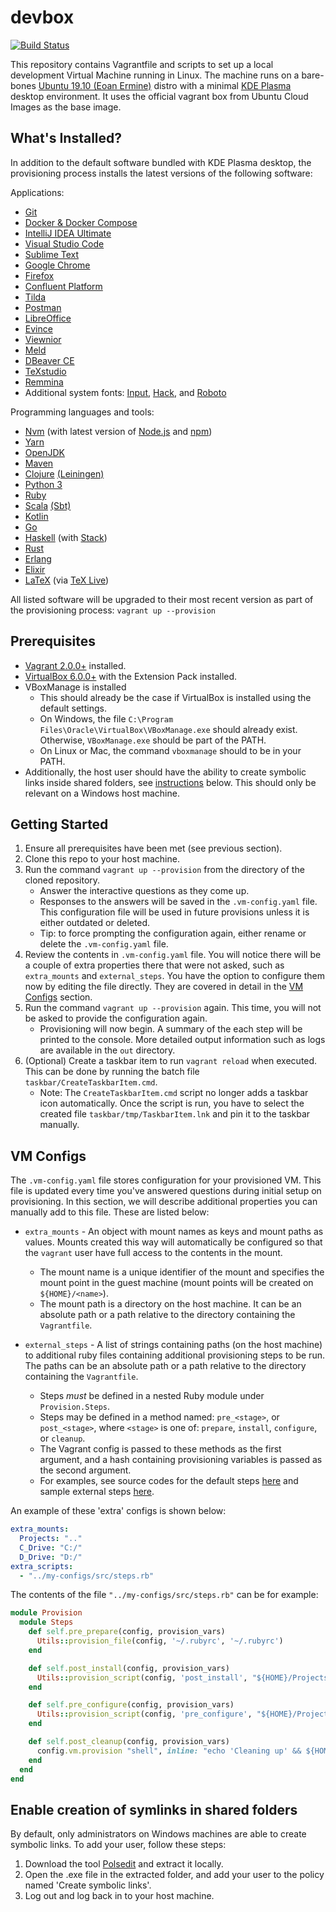 # devbox

[![Build Status](https://img.shields.io/travis/com/xtangle/devbox.svg)](https://travis-ci.com/xtangle/devbox)

This repository contains Vagrantfile and scripts to set up a local development Virtual Machine running in Linux.
The machine runs on a bare-bones [Ubuntu 19.10 (Eoan Ermine)](http://releases.ubuntu.com/19.10/) distro with a minimal
[KDE Plasma](https://kde.org/plasma-desktop) desktop environment. It uses the official vagrant box 
from Ubuntu Cloud Images as the base image.

## What's Installed?

In addition to the default software bundled with KDE Plasma desktop, the provisioning process installs the latest versions of the following software:

Applications:

- [Git](https://git-scm.com/)
- [Docker & Docker Compose](https://www.docker.com/)
- [IntelliJ IDEA Ultimate](https://www.jetbrains.com/idea/)
- [Visual Studio Code](https://code.visualstudio.com/)
- [Sublime Text](https://www.sublimetext.com/)
- [Google Chrome](https://www.google.com/chrome/)
- [Firefox](https://www.mozilla.org/en-US/firefox/)
- [Confluent Platform](https://www.confluent.io/product/confluent-platform/)
- [Tilda](https://github.com/lanoxx/tilda)
- [Postman](https://www.getpostman.com/)
- [LibreOffice](https://www.libreoffice.org/)
- [Evince](https://wiki.gnome.org/Apps/Evince)
- [Viewnior](http://siyanpanayotov.com/project/viewnior)
- [Meld](http://meldmerge.org/)
- [DBeaver CE](https://dbeaver.io/)
- [TeXstudio](https://www.texstudio.org/)
- [Remmina](https://remmina.org/)
- Additional system fonts: [Input](http://input.fontbureau.com/), 
    [Hack](https://sourcefoundry.org/hack/), and [Roboto](https://fonts.google.com/specimen/Roboto)

Programming languages and tools:

- [Nvm](https://github.com/creationix/nvm) (with latest version of [Node.js](https://nodejs.org) and [npm](https://www.npmjs.com/))
- [Yarn](https://yarnpkg.com/en/)
- [OpenJDK](https://openjdk.java.net/)
- [Maven](https://maven.apache.org/)
- [Clojure](https://clojure.org/) [(Leiningen)](https://leiningen.org/)
- [Python 3](https://www.python.org/)
- [Ruby](https://www.ruby-lang.org/en/)
- [Scala](https://www.scala-lang.org/) [(Sbt)](https://www.scala-sbt.org/)
- [Kotlin](https://kotlinlang.org/)
- [Go](https://golang.org/)
- [Haskell](https://www.haskell.org/) (with [Stack](https://docs.haskellstack.org/en/stable/README/))
- [Rust](https://www.rust-lang.org/)
- [Erlang](https://www.erlang.org/)
- [Elixir](https://elixir-lang.org/)
- [LaTeX](https://www.latex-project.org/) (via [TeX Live](https://www.tug.org/texlive/))

All listed software will be upgraded to their most recent version as part of the provisioning process:
    `vagrant up --provision`

## Prerequisites

- [Vagrant 2.0.0+](https://www.vagrantup.com/downloads.html) installed.
- [VirtualBox 6.0.0+](https://www.virtualbox.org/wiki/Downloads) with the Extension Pack installed.
- VBoxManage is installed
    - This should already be the case if VirtualBox is installed using the default settings.
    - On Windows, the file `C:\Program Files\Oracle\VirtualBox\VBoxManage.exe` should already exist. Otherwise, `VBoxManage.exe` should be part of the PATH.
    - On Linux or Mac, the command `vboxmanage` should to be in your PATH.
- Additionally, the host user should have the ability to create symbolic links inside shared folders, see [instructions](#enable-creation-of-symlinks-in-shared-folders) below. This should only be relevant on a Windows host machine.

## Getting Started

1. Ensure all prerequisites have been met (see previous section).
1. Clone this repo to your host machine.  
1. Run the command `vagrant up --provision` from the directory of the cloned repository. 
    - Answer the interactive questions as they come up.
    - Responses to the answers will be saved in the `.vm-config.yaml` file. This configuration file will be used in future provisions unless it is either outdated or deleted. 
    - Tip: to force prompting the configuration again, either rename or delete the `.vm-config.yaml` file.
1. Review the contents in `.vm-config.yaml` file. You will notice there will be a couple of extra properties there that were not asked, 
    such as `extra_mounts` and `external_steps`. You have the option to configure them now by editing the file directly. They are covered in detail in the [VM Configs](#vm-configs) section.
1. Run the command `vagrant up --provision` again. This time, you will not be asked to provide the configuration again.
    - Provisioning will now begin. A summary of the each step will be printed to the console. More detailed output information such as logs are available in the `out` directory.
1. (Optional) Create a taskbar item to run `vagrant reload` when executed. This can be done by running the batch file `taskbar/CreateTaskbarItem.cmd`.
   - Note: The `CreateTaskbarItem.cmd` script no longer adds a taskbar icon automatically. Once the script is run, you have to select the created file `taskbar/tmp/TaskbarItem.lnk` and pin it to the taskbar manually.

## VM Configs

The `.vm-config.yaml` file stores configuration for your provisioned VM. This file is updated every time you've
answered questions during initial setup on provisioning. In this section, we will describe additional properties
you can manually add to this file. These are listed below:

- `extra_mounts` - An object with mount names as keys and mount paths as values. Mounts created this way will automatically be configured so that the `vagrant` user have full access to the contents in the mount.
    - The mount name is a unique identifier of the mount and specifies the mount point in the guest machine (mount points will be created on `${HOME}/<name>`).
    - The mount path is a directory on the host machine. It can be an absolute path or a path relative to the directory containing the `Vagrantfile`.
    
- `external_steps` - A list of strings containing paths (on the host machine) to additional ruby files containing additional provisioning steps to be run.
    The paths can be an absolute path or a path relative to the directory containing the `Vagrantfile`. 
    - Steps *must* be defined in a nested Ruby module under `Provision.Steps`.
    - Steps may be defined in a method named: `pre_<stage>`, or `post_<stage>`, where `<stage>` is one of: `prepare`, `install`, `configure`, or `cleanup`.
    - The Vagrant config is passed to these methods as the first argument, and a hash containing provisioning variables is passed as the second argument.
    - For examples, see source codes for the default steps [here](src/steps.rb) and sample external steps [here](https://github.com/xtangle/my-configs/blob/master/src/steps.rb).

An example of these 'extra' configs is shown below:

```yaml
extra_mounts:
  Projects: ".."
  C_Drive: "C:/"
  D_Drive: "D:/"
extra_scripts:
  - "../my-configs/src/steps.rb"
```

The contents of the file `"../my-configs/src/steps.rb"` can be for example:

```ruby
module Provision
  module Steps
    def self.pre_prepare(config, provision_vars)
      Utils::provision_file(config, '~/.rubyrc', '~/.rubyrc')
    end

    def self.post_install(config, provision_vars)
      Utils::provision_script(config, 'post_install', "${HOME}/Projects/my-custom-provisioner/install/install-utils.sh")
    end

    def self.pre_configure(config, provision_vars)
      Utils::provision_script(config, 'pre_configure', "${HOME}/Projects/my-custom-provisioner/configure/configure-desktop.sh")
    end

    def self.post_cleanup(config, provision_vars)
      config.vm.provision "shell", inline: "echo 'Cleaning up' && ${HOME}/cleanup.sh"
    end
  end
end
```

## Enable creation of symlinks in shared folders

By default, only administrators on Windows machines are able to create symbolic links. To add your user, follow these steps:

1. Download the tool [Polsedit](http://www.southsoftware.com/) and extract it locally.
1. Open the .exe file in the extracted folder, and add your user to the policy named 'Create symbolic links'.
1. Log out and log back in to your host machine.
